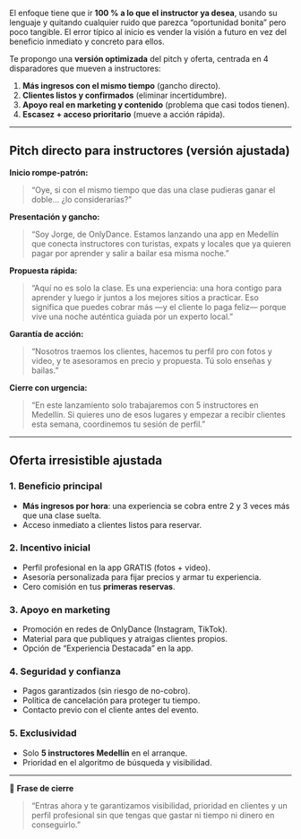 El enfoque tiene que ir **100 % a lo que el instructor ya desea**, usando su lenguaje y quitando cualquier ruido que parezca “oportunidad bonita” pero poco tangible.
El error típico al inicio es vender la visión a futuro en vez del beneficio inmediato y concreto para ellos.

Te propongo una **versión optimizada** del pitch y oferta, centrada en 4 disparadores que mueven a instructores:

1. **Más ingresos con el mismo tiempo** (gancho directo).
2. **Clientes listos y confirmados** (eliminar incertidumbre).
3. **Apoyo real en marketing y contenido** (problema que casi todos tienen).
4. **Escasez + acceso prioritario** (mueve a acción rápida).

---

## Pitch directo para instructores (versión ajustada)

**Inicio rompe-patrón:**

> “Oye, si con el mismo tiempo que das una clase pudieras ganar el doble… ¿lo considerarías?”

**Presentación y gancho:**

> “Soy Jorge, de OnlyDance. Estamos lanzando una app en Medellín que conecta instructores con turistas, expats y locales que ya quieren pagar por aprender y salir a bailar esa misma noche.”

**Propuesta rápida:**

> “Aquí no es solo la clase. Es una experiencia: una hora contigo para aprender y luego ir juntos a los mejores sitios a practicar. Eso significa que puedes cobrar más —y el cliente lo paga feliz— porque vive una noche auténtica guiada por un experto local.”

**Garantía de acción:**

> “Nosotros traemos los clientes, hacemos tu perfil pro con fotos y video, y te asesoramos en precio y propuesta. Tú solo enseñas y bailas.”

**Cierre con urgencia:**

> “En este lanzamiento solo trabajaremos con 5 instructores en Medellín. Si quieres uno de esos lugares y empezar a recibir clientes esta semana, coordinemos tu sesión de perfil.”

---

## Oferta irresistible ajustada

### 1. Beneficio principal

* **Más ingresos por hora**: una experiencia se cobra entre 2 y 3 veces más que una clase suelta.
* Acceso inmediato a clientes listos para reservar.

### 2. Incentivo inicial

* Perfil profesional en la app GRATIS (fotos + video).
* Asesoría personalizada para fijar precios y armar tu experiencia.
* Cero comisión en tus **primeras reservas**.

### 3. Apoyo en marketing

* Promoción en redes de OnlyDance (Instagram, TikTok).
* Material para que publiques y atraigas clientes propios.
* Opción de “Experiencia Destacada” en la app.

### 4. Seguridad y confianza

* Pagos garantizados (sin riesgo de no-cobro).
* Política de cancelación para proteger tu tiempo.
* Contacto previo con el cliente antes del evento.

### 5. Exclusividad

* Solo **5 instructores Medellín** en el arranque.
* Prioridad en el algoritmo de búsqueda y visibilidad.

---

📌 **Frase de cierre**

> “Entras ahora y te garantizamos visibilidad, prioridad en clientes y un perfil profesional sin que tengas que gastar ni tiempo ni dinero en conseguirlo.”
